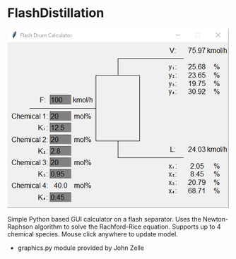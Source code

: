 # FlashDistillation

![](images/flashgui.png)

Simple Python based GUI calculator on a flash separator. Uses the Newton-Raphson algorithm to solve the Rachford-Rice equation. Supports up to 4 chemical species. Mouse click anywhere to update model.

- graphics.py module provided by John Zelle
